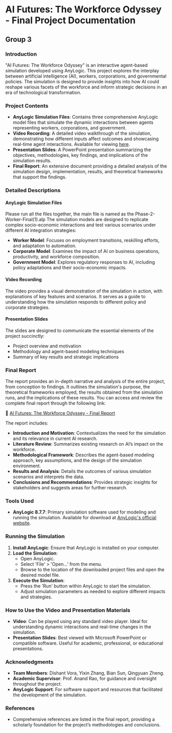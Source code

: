 # AI Futures: The Workforce Odyssey - Final Project Documentation
## Group 3

### Introduction
"AI Futures: The Workforce Odyssey" is an interactive agent-based simulation developed using AnyLogic. This project explores the interplay between artificial intelligence (AI), workers, corporations, and governmental policies. The simulation is designed to provide insights into how AI could reshape various facets of the workforce and inform strategic decisions in an era of technological transformation.

### Project Contents
- **AnyLogic Simulation Files**: Contains three comprehensive AnyLogic model files that simulate the dynamic interactions between agents representing workers, corporations, and government.
- **Video Recording**: A detailed video walkthrough of the simulation, demonstrating how different inputs affect outcomes and showcasing real-time agent interactions. Available for viewing [here](https://drive.google.com/drive/folders/1N9xBEU1LFBVmiLWU8AggQqGZ-Q6EKG3v?usp=sharing).
- **Presentation Slides**: A PowerPoint presentation summarizing the objectives, methodologies, key findings, and implications of the simulation results.
- **Final Report**: An extensive document providing a detailed analysis of the simulation design, implementation, results, and theoretical frameworks that support the findings.

### Detailed Descriptions
#### AnyLogic Simulation Files
Please run all the files together, the main file is named as the Phase-2-Worker-Final(1).alp
The simulation models are designed to replicate complex socio-economic interactions and test various scenarios under different AI integration strategies:
- **Worker Model**: Focuses on employment transitions, reskilling efforts, and adaptation to automation.
- **Corporate Model**: Examines the impact of AI on business operations, productivity, and workforce composition.
- **Government Model**: Explores regulatory responses to AI, including policy adaptations and their socio-economic impacts.

#### Video Recording
The video provides a visual demonstration of the simulation in action, with explanations of key features and scenarios. It serves as a guide to understanding how the simulation responds to different policy and corporate strategies.

#### Presentation Slides
The slides are designed to communicate the essential elements of the project succinctly:
- Project overview and motivation
- Methodology and agent-based modeling techniques
- Summary of key results and strategic implications

### Final Report
The report provides an in-depth narrative and analysis of the entire project, from conception to findings. It outlines the simulation's purpose, the theoretical frameworks employed, the results obtained from the simulation runs, and the implications of these results. You can access and review the complete final report through the following link:

📄 [AI Futures: The Workforce Odyssey - Final Report](https://docs.google.com/document/d/19hod2dLO3iWr-YZ9x4hw0zMdeKQ20FBi00-qMkQyee4/edit?usp=sharing)

The report includes:
- **Introduction and Motivation**: Contextualizes the need for the simulation and its relevance in current AI research.
- **Literature Review**: Summarizes existing research on AI’s impact on the workforce.
- **Methodological Framework**: Describes the agent-based modeling approach, key assumptions, and the design of the simulation environment.
- **Results and Analysis**: Details the outcomes of various simulation scenarios and interprets the data.
- **Conclusions and Recommendations**: Provides strategic insights for stakeholders and suggests areas for further research.

### Tools Used
- **AnyLogic 8.7.7**: Primary simulation software used for modeling and running the simulation. Available for download at [AnyLogic's official website](https://www.anylogic.com).

### Running the Simulation
1. **Install AnyLogic**: Ensure that AnyLogic is installed on your computer.
2. **Load the Simulation**:
   - Open AnyLogic.
   - Select 'File' > 'Open...' from the menu.
   - Browse to the location of the downloaded project files and open the desired model file.
3. **Execute the Simulation**:
   - Press the 'Run' button within AnyLogic to start the simulation.
   - Adjust simulation parameters as needed to explore different impacts and strategies.

### How to Use the Video and Presentation Materials
- **Video**: Can be played using any standard video player. Ideal for understanding dynamic interactions and real-time changes in the simulation.
- **Presentation Slides**: Best viewed with Microsoft PowerPoint or compatible software. Useful for academic, professional, or educational presentations.

### Acknowledgments
- **Team Members**: Dishant Vora, Yixin Zhang, Bian Sun, Qingyuan Zheng.
- **Academic Supervisor**: Prof. Anand Rao, for guidance and oversight throughout the project.
- **AnyLogic Support**: For software support and resources that facilitated the development of the simulation.

### References
- Comprehensive references are listed in the final report, providing a scholarly foundation for the project’s methodologies and conclusions.
